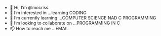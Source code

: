 - 👋 Hi, I’m @mocriss
- 👀 I’m interested in ...learning CODING
- 🌱 I’m currently learning ...COMPUTER SCIENCE NAD C PROGRAMMING
- 💞️ I’m looking to collaborate on ...PROGRAMMING IN C 
- 📫 How to reach me ...EMAIL

<!---
mocriss/mocriss is a ✨ special ✨ repository because its `README.md` (this file) appears on your GitHub profile.
You can click the Preview link to take a look at your changes.
--->
